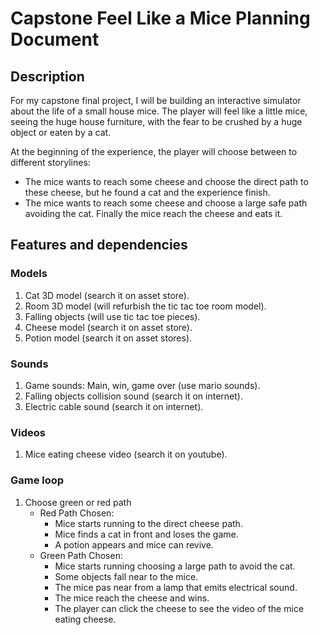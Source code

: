# Capstone Feel Like a Mice Planning Document

## Description

For my capstone final project, I will be building an interactive simulator about the life of a small house mice. The player will feel like a little mice, seeing the huge house furniture, with the fear to be crushed by a huge object or eaten by a cat.

At the beginning of the experience, the player will choose between to different storylines:

- The mice wants to reach some cheese and choose the direct path to these cheese, but he found a cat and the experience finish.
- The mice wants to reach some cheese and choose a large safe path avoiding the cat. Finally the mice reach the cheese and eats it.

## Features and dependencies

### Models

1. Cat 3D model (search it on asset store).
2. Room 3D model (will refurbish the tic tac toe room model).
3. Falling objects (will use tic tac toe pieces).
4. Cheese model (search it on asset store).
5. Potion model (search it on asset stores).

### Sounds

1. Game sounds: Main, win, game over (use mario sounds).
2. Falling objects collision sound (search it on internet).
3. Electric cable sound (search it on internet).

### Videos

1. Mice eating cheese video (search it on youtube).

### Game loop

1. Choose green or red path
   - Red Path Chosen:
     - Mice starts running to the direct cheese path.
     - Mice finds a cat in front and loses the game.
     - A potion appears and mice can revive.
   - Green Path Chosen:
     - Mice starts running choosing a large path to avoid the cat.
     - Some objects fall near to the mice.
     - The mice pas near from a lamp that emits electrical sound.
     - The mice reach the cheese and wins.
     - The player can click the cheese to see the video of the mice eating cheese.